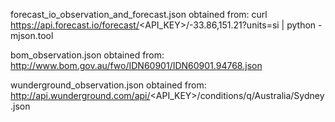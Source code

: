 forecast_io_observation_and_forecast.json obtained from:
curl https://api.forecast.io/forecast/<API_KEY>/-33.86,151.21?units=si | python -mjson.tool

bom_observation.json obtained from:
http://www.bom.gov.au/fwo/IDN60901/IDN60901.94768.json

wunderground_observation.json obtained from:
http://api.wunderground.com/api/<API_KEY>/conditions/q/Australia/Sydney.json
